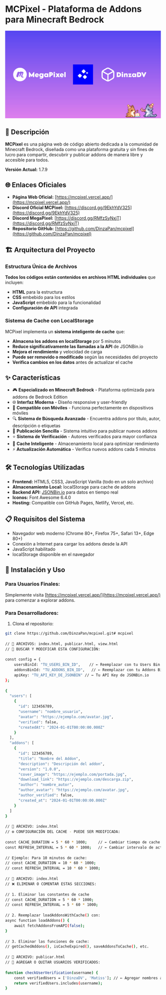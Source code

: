 # MCPixel - Plataforma de Addons para Minecraft Bedrock

![MCPixel Logo](https://raw.githubusercontent.com/DinzaPan/mcpixel/main/img/mcpixel.jpg)

## 📖 Descripción

**MCPixel** es una página web de código abierto dedicada a la comunidad de Minecraft Bedrock, diseñada como una plataforma gratuita y sin fines de lucro para compartir, descubrir y publicar addons de manera libre y accesible para todos.

**Versión Actual:** 1.7.9

## 🌐 Enlaces Oficiales

- **Página Web Oficial:** [https://mcpixel.vercel.app/](https://mcpixel.vercel.app/)
- **Discord Oficial MCPixel:** [https://discord.gg/9EkhYdV325](https://discord.gg/9EkhYdV325)
- **Discord MegaPixel:** [https://discord.gg/RMfzSyNxjT](https://discord.gg/RMfzSyNxjT)
- **Repositorio GitHub:** [https://github.com/DinzaPan/mcpixel](https://github.com/DinzaPan/mcpixel)

## 🏗️ Arquitectura del Proyecto

### Estructura Única de Archivos
**Todos los códigos están contenidos en archivos HTML individuales** que incluyen:
- **HTML** para la estructura
- **CSS** embebido para los estilos  
- **JavaScript** embebido para la funcionalidad
- **Configuración de API** integrada

### Sistema de Cache con LocalStorage
MCPixel implementa un **sistema inteligente de cache** que:
- **Almacena los addons en localStorage** por 5 minutos
- **Reduce significativamente las llamadas a la API** de JSONBin.io
- **Mejora el rendimiento** y velocidad de carga
- **Puede ser removido o modificado** según las necesidades del proyecto
- **Verifica cambios en los datos** antes de actualizar el cache

## ✨ Características

- 🎮 **Especializado en Minecraft Bedrock** - Plataforma optimizada para addons de Bedrock Edition
- 🌐 **Interfaz Moderna** - Diseño responsive y user-friendly
- 📱 **Compatible con Móviles** - Funciona perfectamente en dispositivos móviles
- 🔍 **Sistema de Búsqueda Avanzado** - Encuentra addons por título, autor, descripción o etiquetas
- 🚀 **Publicación Sencilla** - Sistema intuitivo para publicar nuevos addons
- ⭐ **Sistema de Verificación** - Autores verificados para mayor confianza
- 🔄 **Cache Inteligente** - Almacenamiento local para optimizar rendimiento
- ⚡ **Actualización Automática** - Verifica nuevos addons cada 5 minutos

## 🛠️ Tecnologías Utilizadas

- **Frontend:** HTML5, CSS3, JavaScript Vanilla (todo en un solo archivo)
- **Almacenamiento Local:** localStorage para cache de addons
- **Backend API:** [JSONBin.io](https://jsonbin.io) para datos en tiempo real
- **Iconos:** Font Awesome 6.4.0
- **Hosting:** Compatible con GitHub Pages, Netlify, Vercel, etc.

## 📋 Requisitos del Sistema

- Navegador web moderno (Chrome 80+, Firefox 75+, Safari 13+, Edge 80+)
- Conexión a Internet para cargar los addons desde la API
- JavaScript habilitado
- localStorage disponible en el navegador

## 🚀 Instalación y Uso

### Para Usuarios Finales:
Simplemente visita [https://mcpixel.vercel.app/](https://mcpixel.vercel.app/) para comenzar a explorar addons.

### Para Desarrolladores:

1. Clona el repositorio:
```bash
git clone https://github.com/DinzaPan/mcpixel.git# mcpixel

// 📍 ARCHIVOS: index.html, publicar.html, view.html
// 📝 BUSCAR Y MODIFICAR ESTA CONFIGURACIÓN:

const config = {
    usersBinId: "TU_USERS_BIN_ID",    // ← Reemplazar con tu Users Bin ID
    addonsBinId: "TU_ADDONS_BIN_ID",   // ← Reemplazar con tu Addons Bin ID
    apiKey: "TU_API_KEY_DE_JSONBIN" // ← Tu API Key de JSONBin.io
};

{
  "users": [
    {
      "id": 123456789,
      "username": "nombre_usuario",
      "avatar": "https://ejemplo.com/avatar.jpg",
      "verified": false,
      "createdAt": "2024-01-01T00:00:00.000Z"
    }
  ],
  "addons": [
    {
      "id": 123456789,
      "title": "Nombre del Addon",
      "description": "Descripción del addon",
      "version": "1.0.0",
      "cover_image": "https://ejemplo.com/portada.jpg",
      "download_link": "https://ejemplo.com/descarga.zip",
      "author": "nombre_autor",
      "author_avatar": "https://ejemplo.com/avatar.jpg",
      "author_verified": false,
      "created_at": "2024-01-01T00:00:00.000Z"
    }
  ]
}

// 📍 ARCHIVO: index.html
// ⚙️ CONFIGURACIÓN DEL CACHE - PUEDE SER MODIFICADA:

const CACHE_DURATION = 5 * 60 * 1000;     // ← Cambiar tiempo de cache (5 minutos)
const REFRESH_INTERVAL = 5 * 60 * 1000;   // ← Cambiar intervalo de actualización

// Ejemplo: Para 10 minutos de cache:
// const CACHE_DURATION = 10 * 60 * 1000;
// const REFRESH_INTERVAL = 10 * 60 * 1000;

// 📍 ARCHIVO: index.html
// ❌ ELIMINAR O COMENTAR ESTAS SECCIONES:

// 1. Eliminar las constantes de cache
// const CACHE_DURATION = 5 * 60 * 1000;
// const REFRESH_INTERVAL = 5 * 60 * 1000;

// 2. Reemplazar loadAddonsWithCache() con:
async function loadAddons() {
    await fetchAddonsFromAPI(false);
}

// 3. Eliminar las funciones de cache:
// getCachedAddons(), isCacheExpired(), saveAddonsToCache(), etc.

// 📍 ARCHIVO: publicar.html
// 👤 AGREGAR O QUITAR USUARIOS VERIFICADOS:

function checkUserVerification(username) {
    const verifiedUsers = ['DinzaDV', 'Matiss']; // ← Agregar nombres aquí
    return verifiedUsers.includes(username);
}
